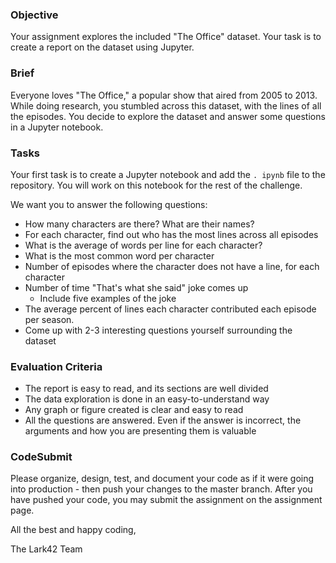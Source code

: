 ### Objective

Your assignment explores the included "The Office" dataset. Your task is to create a report on the dataset using Jupyter.

### Brief

Everyone loves "The Office," a popular show that aired from 2005 to 2013. While doing research, you stumbled across this dataset, with the lines of all the episodes. You decide to explore the dataset and answer some questions in a Jupyter notebook.

### Tasks

Your first task is to create a Jupyter notebook and add the `. ipynb` file to the repository. You will work on this notebook for the rest of the challenge.

We want you to answer the following questions:

-   How many characters are there? What are their names?
-   For each character, find out who has the most lines across all episodes
-   What is the average of words per line for each character?
-   What is the most common word per character
-   Number of episodes where the character does not have a line, for each character
-   Number of time "That's what she said" joke comes up
    -   Include five examples of the joke
-   The average percent of lines each character contributed each episode per season.
-   Come up with 2-3 interesting questions yourself surrounding the dataset

### Evaluation Criteria

-   The report is easy to read, and its sections are well divided
-   The data exploration is done in an easy-to-understand way
-   Any graph or figure created is clear and easy to read
-   All the questions are answered. Even if the answer is incorrect, the arguments and how you are presenting them is valuable

### CodeSubmit

Please organize, design, test, and document your code as if it were going into production - then push your changes to the
master branch. After you have pushed your code, you may submit the assignment on the assignment page.

All the best and happy coding,

The Lark42 Team